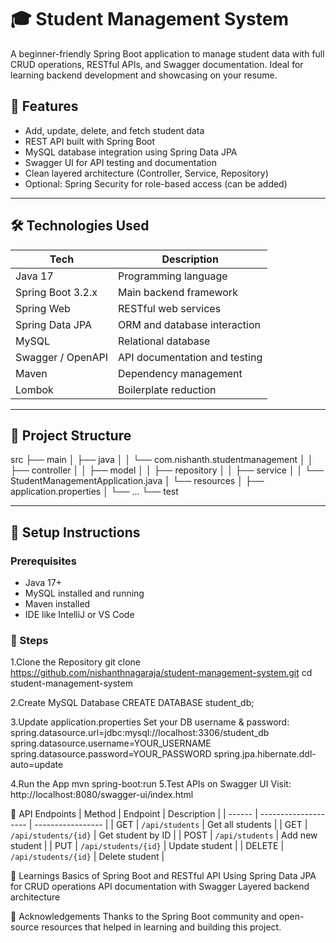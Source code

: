 # 🎓 Student Management System

A beginner-friendly Spring Boot application to manage student data with full CRUD operations, RESTful APIs, and Swagger documentation. Ideal for learning backend development and showcasing on your resume.

## 🚀 Features

- Add, update, delete, and fetch student data
- REST API built with Spring Boot
- MySQL database integration using Spring Data JPA
- Swagger UI for API testing and documentation
- Clean layered architecture (Controller, Service, Repository)
- Optional: Spring Security for role-based access (can be added)

---

## 🛠️ Technologies Used

| Tech              | Description                    |
|-------------------|--------------------------------|
| Java 17           | Programming language           |
| Spring Boot 3.2.x | Main backend framework         |
| Spring Web        | RESTful web services           |
| Spring Data JPA   | ORM and database interaction   |
| MySQL             | Relational database            |
| Swagger / OpenAPI | API documentation and testing  |
| Maven             | Dependency management          |
| Lombok            | Boilerplate reduction          |

---

## 📁 Project Structure

src
├── main
│ ├── java
│ │ └── com.nishanth.studentmanagement
│ │ ├── controller
│ │ ├── model
│ │ ├── repository
│ │ ├── service
│ │ └── StudentManagementApplication.java
│ └── resources
│ ├── application.properties
│ └── ...
└── test

---

## 🔧 Setup Instructions

###  Prerequisites

- Java 17+
- MySQL installed and running
- Maven installed
- IDE like IntelliJ or VS Code

### 📝 Steps

1.Clone the Repository 
   git clone https://github.com/nishanthnagaraja/student-management-system.git
   cd student-management-system

2.Create MySQL Database
    CREATE DATABASE student_db;
      
3.Update application.properties
    Set your DB username & password:
    spring.datasource.url=jdbc:mysql://localhost:3306/student_db
    spring.datasource.username=YOUR_USERNAME
    spring.datasource.password=YOUR_PASSWORD
    spring.jpa.hibernate.ddl-auto=update
    
    
 4.Run the App
    mvn spring-boot:run
5.Test APIs on Swagger UI
    Visit: http://localhost:8080/swagger-ui/index.html


📌 API Endpoints
| Method | Endpoint             | Description       |
| ------ | -------------------- | ----------------- |
| GET    | `/api/students`      | Get all students  |
| GET    | `/api/students/{id}` | Get student by ID |
| POST   | `/api/students`      | Add new student   |
| PUT    | `/api/students/{id}` | Update student    |
| DELETE | `/api/students/{id}` | Delete student    |


🧠 Learnings
Basics of Spring Boot and RESTful API
Using Spring Data JPA for CRUD operations
API documentation with Swagger
Layered backend architecture

🙌 Acknowledgements
Thanks to the Spring Boot community and open-source resources that helped in learning and building this project.




